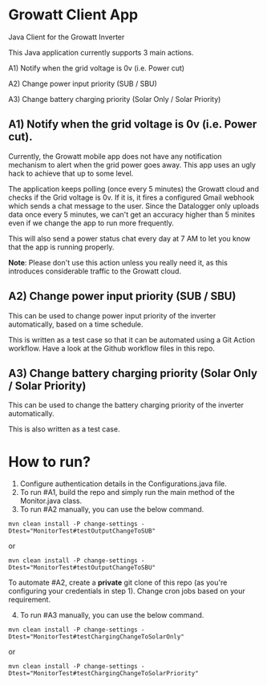 # Growatt Client App
Java Client for the Growatt Inverter

This Java application currently supports 3 main actions.

A1) Notify when the grid voltage is 0v (i.e. Power cut)

A2) Change power input priority (SUB / SBU)

A3) Change battery charging priority (Solar Only / Solar Priority)

## A1) Notify when the grid voltage is 0v (i.e. Power cut). 

Currently, the Growatt mobile app does not have any notification mechanism to alert when the grid power goes away. This app uses an ugly hack to achieve that up to some level.  

The application keeps polling (once every 5 minutes) the Growatt cloud and checks if the Grid voltage is 0v. If it is, it fires a configured Gmail webhook which sends a chat message to the user. Since the Datalogger only uploads data once every 5 minutes, we can't get an accuracy higher than 5 minites even if we change the app to run more frequently.   

This will also send a power status chat every day at 7 AM to let you know that the app is running properly. 

**Note**: Please don't use this action unless you really need it, as this introduces considerable traffic to the Growatt cloud. 


## A2) Change power input priority (SUB / SBU) 

This can be used to change power input priority of the inverter automatically, based on a time schedule. 

This is written as a test case so that it can be automated using a Git Action workflow. Have a look at the Github workflow files in this repo. 


## A3) Change battery charging priority (Solar Only / Solar Priority)

This can be used to change the battery charging priority of the inverter automatically.

This is also written as a test case.

# How to run?

1. Configure authentication details in the Configurations.java file. 
2. To run #A1, build the repo and simply run the main method of the Monitor.java class. 
3. To run #A2 manually, you can use the below command. 
  
```
mvn clean install -P change-settings -Dtest="MonitorTest#testOutputChangeToSUB"
```
or 
```
mvn clean install -P change-settings -Dtest="MonitorTest#testOutputChangeToSBU"
```

To automate #A2, create a **private** git clone of this repo (as you're configuring your credentials in step 1). Change cron jobs based on your requirement. 

4. To run #A3 manually, you can use the below command.

```
mvn clean install -P change-settings -Dtest="MonitorTest#testChargingChangeToSolarOnly"
```
or
```
mvn clean install -P change-settings -Dtest="MonitorTest#testChargingChangeToSolarPriority"
```
